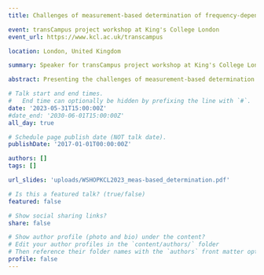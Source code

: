 ```yaml
---
title: Challenges of measurement-based determination of frequency-dependent impedance characteristics

event: transCampus project workshop at King's College London
event_url: https://www.kcl.ac.uk/transcampus

location: London, United Kingdom

summary: Speaker for transCampus project workshop at King's College London

abstract: Presenting the challenges of measurement-based determination of frequency-dependent impedance characteristics at a workshop on modelling of distribution systems for harmonic studies in transmission systems

# Talk start and end times.
#   End time can optionally be hidden by prefixing the line with `#`.
date: '2023-05-31T15:00:00Z'
#date_end: '2030-06-01T15:00:00Z'
all_day: true

# Schedule page publish date (NOT talk date).
publishDate: '2017-01-01T00:00:00Z'

authors: []
tags: []

url_slides: 'uploads/WSHOPKCL2023_meas-based_determination.pdf'

# Is this a featured talk? (true/false)
featured: false

# Show social sharing links?
share: false

# Show author profile (photo and bio) under the content?
# Edit your author profiles in the `content/authors/` folder
# Then reference their folder names with the `authors` front matter option above
profile: false
---
```

